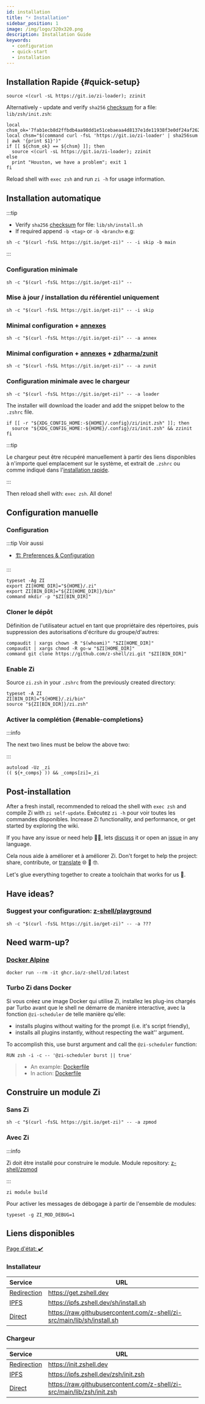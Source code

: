```yaml
---
id: installation
title: "⚡️ Installation"
sidebar_position: 1
image: /img/logo/320x320.png
description: Installation Guide
keywords:
  - configuration
  - quick-start
  - installation
---
```


<!-- @format -->

## <i class="fas fa-spinner fa-spin"></i> Installation Rapide {#quick-setup}

```shell title="~/.zshrc"
source <(curl -sL https://git.io/zi-loader); zzinit
```

Alternatively - update and verify `sha256` [checksum][checksum] for a file: `lib/zsh/init.zsh`:

```shell showLineNumbers title="~/.zshrc"
local chsm_ok='7fab1ecb8d2ffbdb4aa98dd1e51cebaeaa4d8137e1de11938f3e0df24af262bb'
local chsm="$(command curl -fsL 'https://git.io/zi-loader' | sha256sum | awk '{print $1}')"
if [[ ${chsm_ok} == ${chsm} ]]; then
  source <(curl -sL https://git.io/zi-loader); zzinit
else
  print "Houston, we have a problem"; exit 1
fi
```

Reload shell with `exec zsh` and run `zi -h` for usage information.

## <i class="fas fa-spinner fa-spin"></i> Installation automatique

:::tip

- Verify `sha256` [checksum][checksum] for file: `lib/sh/install.sh`
- If required append `-b <tag>` or `-b <branch>` e.g:

```shell
sh -c "$(curl -fsSL https://git.io/get-zi)" -- -i skip -b main
```

:::

### <i class="fa-solid fa-code"></i> Configuration minimale

```shell
sh -c "$(curl -fsSL https://git.io/get-zi)" --
```

### <i class="fa-solid fa-code-compare"></i> Mise à jour / installation du référentiel uniquement

```shell
sh -c "$(curl -fsSL https://git.io/get-zi)" -- -i skip
```

### <i class="fa-solid fa-code-branch"></i> Minimal configuration + <a href="/ecosystem/annexes/overview">annexes</a>

```shell
sh -c "$(curl -fsSL https://git.io/get-zi)" -- -a annex
```

### <i class="fa-solid fa-code-fork"></i> Minimal configuration + <a href="/ecosystem/annexes/overview">annexes</a> + <a href="https://github.com/zdharma/zunit">zdharma/zunit</a>

```shell
sh -c "$(curl -fsSL https://git.io/get-zi)" -- -a zunit
```

### <i class="fa-solid fa-gears"></i> Configuration minimale avec le chargeur

```shell
sh -c "$(curl -fsSL https://git.io/get-zi)" -- -a loader
```

The installer will download the loader and add the snippet below to the `.zshrc` file.

```shell showLineNumbers
if [[ -r "${XDG_CONFIG_HOME:-${HOME}/.config}/zi/init.zsh" ]]; then
  source "${XDG_CONFIG_HOME:-${HOME}/.config}/zi/init.zsh" && zzinit
fi
```

:::tip

Le chargeur peut être récupéré manuellement à partir des liens disponibles [](#loader) à n'importe quel emplacement sur le système, et extrait de `.zshrc` ou comme indiqué dans l'[installation rapide](#quick-setup).

:::

Then reload shell with: `exec zsh`. All done!

## <i class="fas fa-spinner fa-spin"></i> Configuration manuelle

### <i class="fa-solid fa-code-branch"></i> Configuration

:::tip Voir aussi

- [🏗 Preferences & Configuration][13]

:::

```shell showLineNumbers
typeset -Ag ZI
export ZI[HOME_DIR]="${HOME}/.zi"
export ZI[BIN_DIR]="${ZI[HOME_DIR]}/bin"
command mkdir -p "$ZI[BIN_DIR]"
```

### <i class="fa-brands fa-git-alt"></i> Cloner le dépôt

Définition de l'utilisateur actuel en tant que propriétaire des répertoires, puis suppression des autorisations d'écriture du groupe/d'autres:

```shell
compaudit | xargs chown -R "$(whoami)" "$ZI[HOME_DIR]"
compaudit | xargs chmod -R go-w "$ZI[HOME_DIR]"
command git clone https://github.com/z-shell/zi.git "$ZI[BIN_DIR]"
```

### <i class="fa-solid fa-circle-nodes"></i> Enable Zi

Source `zi.zsh` in your `.zshrc` from the previously created directory:

```shell showLineNumbers
typeset -A ZI
ZI[BIN_DIR]="${HOME}/.zi/bin"
source "${ZI[BIN_DIR]}/zi.zsh"
```

### <i class="fa-solid fa-circle-nodes"></i> Activer la complétion {#enable-completions}

:::info

The next two lines must be below the above two:

:::

```shell showLineNumbers
autoload -Uz _zi
(( ${+_comps} )) && _comps[zi]=_zi
```

## <i class="fas fa-spinner fa-spin"></i> Post-installation

After a fresh install, recommended to reload the shell with `exec zsh` and compile Zi with `zi self-update`. Exécutez `zi -h` pour voir toutes les commandes disponibles. Increase Zi functionality, and performance, or get started by exploring the wiki.

If you have any issue or need help 🤦‍♂️, lets [discuss][7] it or open an [issue][6] in any language.

Cela nous aide à améliorer et à améliorer Zi. Don't forget to help the project: share, contribute, or [translate][8] 🌐 🥰 🤓.

Let's glue everything together to create a toolchain that works for us 🚀.

## <i class="fas fa-sync-alt fa-spin"></i> Have ideas?

### <i class="fa-solid fa-list-check"></i> Suggest your configuration: <a href="https://github.com/z-shell/playground">z-shell/playground</a>

```shell
sh -c "$(curl -fsSL https://git.io/get-zi)" -- -a ???
```

## <i class="fas fa-sync-alt fa-spin"></i> Need warm-up?

### <i class="fa-brands fa-docker"></i> <a href="https://github.com/z-shell/zd/pkgs/container/zd">Docker Alpine</a>

```shell
docker run --rm -it ghcr.io/z-shell/zd:latest
```

### <i class="fa-brands fa-docker"></i> Turbo Zi dans Docker

Si vous créez une image Docker qui utilise Zi, installez les plug-ins chargés par Turbo avant que le shell ne démarre de manière interactive, avec la fonction `@zi-scheduler` de telle manière qu'elle:

- installs plugins without waiting for the prompt (i.e. it's script friendly),
- installs all plugins instantly, without respecting the wait'' argument.

To accomplish this, use burst argument and call the `@zi-scheduler` function:

```docker
RUN zsh -i -c -- '@zi-scheduler burst || true'
```

> - An example: [Dockerfile][11]
> - In action: [Dockerfile][12]

## <i class="fas fa-cog fa-pulse"></i> Construire un module Zi

### <i class="fa-solid fa-compass-drafting"></i> Sans Zi

```shell
sh -c "$(curl -fsSL https://git.io/get-zi)" -- -a zpmod
```

### <i class="fa-solid fa-screwdriver-wrench"></i> Avec Zi

:::info

Zi doit être installé pour construire le module. Module repository: [z-shell/zpmod][9]

:::

```shell
zi module build
```

Pour activer les messages de débogage à partir de l'ensemble de modules:

```shell
typeset -g ZI_MOD_DEBUG=1
```

## <i class="fas fa-sync-alt fa-spin"></i> Liens disponibles

[Page d'état: :heavy_check_mark:][10]

### Installateur

| Service                       | URL                                                                       |
|:----------------------------- | ------------------------------------------------------------------------- |
| [Redirection][get.zshell.dev] | <https://get.zshell.dev>                                                  |
| [IPFS][ipfs.io]               | <https://ipfs.zshell.dev/sh/install.sh>                                   |
| [Direct][direct-install]      | <https://raw.githubusercontent.com/z-shell/zi-src/main/lib/sh/install.sh> |

### Chargeur

| Service                        | URL                                                                      |
|:------------------------------ | ------------------------------------------------------------------------ |
| [Redirection][init.zshell.dev] | <https://init.zshell.dev>                                                |
| [IPFS][ipfs.io]                | <https://ipfs.zshell.dev/zsh/init.zsh>                                   |
| [Direct][direct-init]          | <https://raw.githubusercontent.com/z-shell/zi-src/main/lib/zsh/init.zsh> |

<!-- end-of-file -->
<!-- links -->

[get.zshell.dev]: https://get.zshell.dev
[ipfs.io]: https://ipfs.io
[init.zshell.dev]: https://init.zshell.dev
[direct-init]: https://raw.githubusercontent.com/z-shell/zi-src/main/lib/zsh/init.zsh
[direct-install]: https://raw.githubusercontent.com/z-shell/zi-src/main/lib/sh/install.sh
[checksum]: https://raw.githubusercontent.com/z-shell/zi-src/main/lib/checksum.txt
[6]: https://github.com/z-shell/zi/issues/new/choose
[7]: https://github.com/orgs/z-shell/discussions/new
[8]: https://digitalclouds.crowdin.com/z-shell
[9]: https://github.com/z-shell/zpmod
[10]: https://status.zshell.dev
[11]: https://github.com/robobenklein/configs/blob/master/Dockerfile
[12]: https://github.com/z-shell/playground
[13]: /docs/guides/customization
